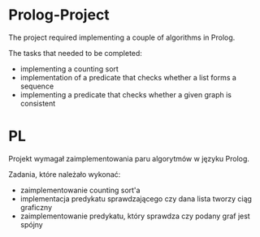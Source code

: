 # Prolog-Project

The project required implementing a couple of algorithms in Prolog.

The tasks that needed to be completed:
- implementing a counting sort
- implementation of a predicate that checks whether a list forms a sequence
- implementing a predicate that checks whether a given graph is consistent



# PL 

Projekt wymagał zaimplementowania paru algorytmów w języku Prolog.

Zadania, które należało wykonać:
- zaimplementowanie counting sort'a
- implementacja predykatu sprawdzającego czy dana lista tworzy ciąg graficzny
- zaimplementowanie predykatu, który sprawdza czy podany graf jest spójny
